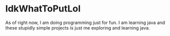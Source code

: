 # IdkWhatToPutLol
As of right now, I am doing programming just for fun. I am learning java and these stupidly simple projects is just me exploring and learning java. 
